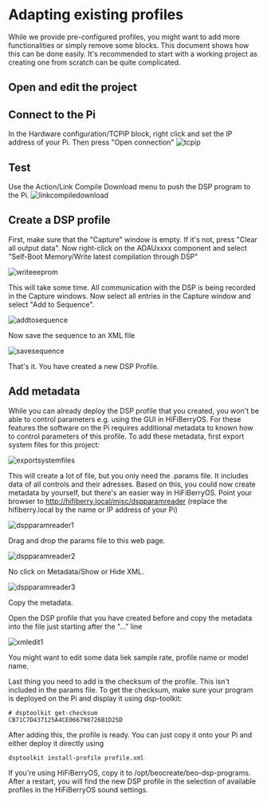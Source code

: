 # Adapting existing profiles

While we provide pre-configured profiles, you might want to add more functionalities or simply remove some blocks. 
This document shows how this can be done easily. It's recommended to start with a working project as creating one from scratch can
be quite complicated.

## Open and edit the project

## Connect to the Pi

In the Hardware configuration/TCPIP block, right click and set the IP address of your Pi. Then press "Open connection"
![tcpip](img/tcpip.png)

## Test

Use the Action/Link Compile Download menu to push the DSP program to the Pi. 
![linkcompiledownload](img/linkcompiledownload.png)

## Create a DSP profile

First, make sure that the "Capture" window is empty. If it's not, press "Clear all output data".
Now right-click on the ADAUxxxx component and select "Self-Boot Memory/Write latest compilation through DSP"

![writeeeprom](img/writeeeprom.png)

This will take some time. All communication with the DSP is being recorded in the Capture windows. Now select all entries in the Capture window and select "Add to Sequence".

![addtosequence](img/addtosequence.png)

Now save the sequence to an XML file

![savesequence](img/savesequence.png)

That's it. You have created a new DSP Profile. 

## Add metadata

While you can already deploy the DSP profile that you created, you won't be able to control parameters e.g. using the GUI in HiFiBerryOS. For these features the software on the Pi requires additional metadata to known how to control parameters of this profile. To add these metadata, first export system files for this project:

![exportsystemfiles](img/exportsystemfiles.png)

This will create a lot of file, but you only need the .params file. It includes data of all controls and their adresses. Based on this, you could now create metadata by yourself, but there's an easier way in HiFiBerryOS. 
Point your browser to http://hifiberry.local/misc/dspparamreader (replace the hifiberry.local by the name or IP address of your Pi)

![dspparamreader1](img/dspparamreader1.png)

Drag and drop the params file to this web page.

![dspparamreader2](img/dspparamreader2.png)

No click on Metadata/Show or Hide XML.

![dspparamreader3](img/dspparamreader3.png)

Copy the metadata.

Open the DSP profile that you have created before and copy the metadata into the file just starting after the "<ROM>..." line
  
![xmledit1](img/xmledit1.png)
  
You might want to edit some data liek sample rate, profile name or model name.

Last thing you need to add is the checksum of the profile. This isn't included in the params file. To get the checksum, make sure your program is deployed on the Pi and display it using dsp-toolkit:

```
# dsptoolkit get-checksum
CB71C7D437125A4CE066798726B1D25D
```

After adding this, the profile is ready. You can just copy it onto your Pi and either deploy it directly using

```
dsptoolkit install-profile profile.xml
```

If you're using HiFiBerryOS, copy it to /opt/beocreate/beo-dsp-programs. After a restart, you will find the new DSP profile in the selection of available profiles in the HiFiBerryOS sound settings.
